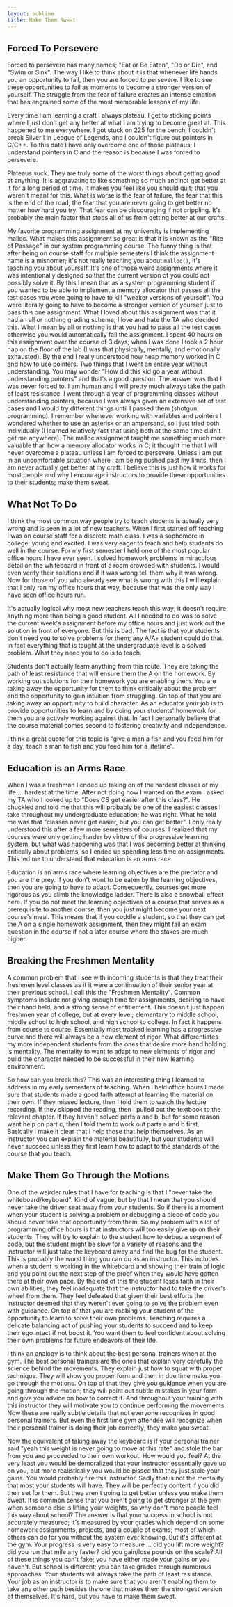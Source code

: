```yaml
---
layout: sublime
title: Make Them Sweat
---
```


## Forced To Persevere

Forced to persevere has many names; "Eat or Be Eaten", "Do or Die", and "Swim or Sink". The way I like to think about it is that whenever life hands you an opportunity to fail, then you are forced to persevere. I like to see these opportunities to fail as moments to become a stronger version of yourself. The struggle from the fear of failure creates an intense emotion that has engrained some of the most memorable lessons of my life.

Every time I am learning a craft I always plateau. I get to sticking points where I just don't get any better at what I am trying to become great at. This happened to me everywhere. I got stuck on 225 for the bench, I couldn't break Silver I in League of Legends, and I couldn't figure out pointers in C/C++. To this date I have only overcome one of those plateaus; I understand pointers in C and the reason is because I was forced to persevere.

Plateaus suck. They are truly some of the worst things about getting good at anything. It is aggravating to like something so much and not get better at it for a long period of time. It makes you feel like you should quit; that you weren't meant for this. What is worse is the fear of failure, the fear that this is the end of the road, the fear that you are never going to get better no matter how hard you try. That fear can be discouraging if not crippling. It's probably the main factor that stops all of us from getting better at our crafts.

My favorite programming assignment at my university is implementing malloc. What makes this assignment so great is that it is known as the "Rite of Passage" in our system programming course. The funny thing is that after being on course staff for multiple semesters I think the assignment name is a misnomer; it's not really teaching you about `malloc()`, it's teaching you about yourself. It's one of those weird assignments where it was intentionally designed so that the current version of you could not possibly solve it. By this I mean that as a system programming student if you wanted to be able to implement a memory allocator that passes all the test cases you were going to have to kill "weaker versions of yourself". You were literally going to have to become a stronger version of yourself just to pass this one assignment. What I loved about this assignment was that it had an all or nothing grading scheme; I love and hate the TA who decided this. What I mean by all or nothing is that you had to pass all the test cases otherwise you would automatically fail the assignment. I spent 40 hours on this assignment over the course of 3 days; when I was done I took a 2 hour nap on the floor of the lab (I was that physically, mentally, and emotionally exhausted). By the end I really understood how heap memory worked in C and how to use pointers. Two things that I went an entire year without understanding. You may wonder "How did this kid go a year without understanding pointers" and that's a good question. The answer was that I was never forced to. I am human and I will pretty much always take the path of least resistance. I went through a year of programming classes without understanding pointers, because I was always given an extensive set of test cases and I would try different things until I passed them (shotgun programming). I remember whenever working with variables and pointers I wondered whether to use an asterisk or an ampersand, so I just tried both individually (I learned relatively fast that using both at the same time didn't get me anywhere). The malloc assignment taught me something much more valuable than how a memory allocator works in C; it thought me that I will never overcome a plateau unless I am forced to persevere. Unless I am put in an uncomfortable situation where I am being pushed past my limits, then I am never actually get better at my craft. I believe this is just how it works for most people and why I encourage instructors to provide these opportunities to their students; make them sweat.

## What Not To Do

I think the most common way people try to teach students is actually very wrong and is seen in a lot of new teachers. When I first started off teaching I was on course staff for a discrete math class. I was a sophomore in college; young and excited. I was very eager to teach and help students do well in the course. For my first semester I held one of the most popular office hours I have ever seen. I solved homework problems in miraculous detail on the whiteboard in front of a room crowded with students. I would even verify their solutions and if it was wrong tell them why it was wrong. Now for those of you who already see what is wrong with this I will explain that I only ran my office hours that way, because that was the only way I have seen office hours run.

It's actually logical why most new teachers teach this way; it doesn't require anything more than being a good student. All I needed to do was to solve the current week's assignment before my office hours and just work out the solution in front of everyone. But this is bad. The fact is that your students don't need you to solve problems for them; any A/A+ student could do that. In fact everything that is taught at the undergraduate level is a solved problem. What they need you to do is to teach.

Students don't actually learn anything from this route. They are taking the path of least resistance that will ensure them the A on the homework. By working out solutions for their homework you are enabling them. You are taking away the opportunity for them to think critically about the problem and the opportunity to gain intuition from struggling. On top of that you are taking away an opportunity to build character. As an educator your job is to provide opportunities to learn and by doing your students' homework for them you are actively working against that. In fact I personally believe that the course material comes second to fostering creativity and independence.

I think a great quote for this topic is "give a man a fish and you feed him for a day; teach a man to fish and you feed him for a lifetime".

## Education is an Arms Race

When I was a freshman I ended up taking on of the hardest classes of my life ... hardest at the time. After not doing how I wanted on the exam I asked my TA who I looked up to "Does CS get easier after this class?". He chuckled and told me that this will probably be one of the easiest classes I take throughout my undergraduate education; he was right. What he told me was that "classes never get easier, but you can get better". I only really understood this after a few more semesters of courses. I realized that my courses were only getting harder by virtue of the progressive learning system, but what was happening was that I was becoming better at thinking critically about problems, so I ended up spending less time on assignments. This led me to understand that education is an arms race.

Education is an arms race where learning objectives are the predator and you are the prey. If you don't wont to be eaten by the learning objectives, then you are going to have to adapt. Consequently, courses get more rigorous as you climb the knowledge ladder. There is also a snowball effect here. If you do not meet the learning objectives of a course that serves as a prerequisite to another course, then you just might become your next course's meal. This means that if you coddle a student, so that they can get the A on a single homework assignment, then they might fail an exam question in the course if not a later course where the stakes are much higher.

## Breaking the Freshmen Mentality

A common problem that I see with incoming students is that they treat their freshmen level classes as if it were a continuation of their senior year at their previous school. I call this the "Freshmen Mentality". Common symptoms include not giving enough time for assignments, desiring to have their hand held, and a strong sense of entitlement. This doesn't just happen freshmen year of college, but at every level; elementary to middle school, middle school to high school, and high school to college. In fact it happens from course to course. Essentially most tracked learning has a progressive curve and there will always be a new element of rigor. What differentiates my more independent students from the ones that desire more hand holding is mentality. The mentality to want to adapt to new elements of rigor and build the character needed to be successful in their new learning environment.

So how can you break this? This was an interesting thing I learned to address in my early semesters of teaching. When I held office hours I made sure that students made a good faith attempt at learning the material on their own. If they missed lecture, then I told them to watch the lecture recording. If they skipped the reading, then I pulled out the textbook to the relevant chapter. If they haven't solved parts a and b, but for some reason want help on part c, then I told them to work out parts a and b first. Basically I make it clear that I help those that help themselves. As an instructor you can explain the material beautifully, but your students will never succeed unless they first learn how to adapt to the standards of the course that you teach.

## Make Them Go Through the Motions

One of the weirder rules that I have for teaching is that I "never take the whiteboard/keyboard". Kind of vague, but by that I mean that you should never take the driver seat away from your students. So if there is a moment when your student is solving a problem or debugging a piece of code you should never take that opportunity from them. So my problem with a lot of programming office hours is that instructors will too easily give up on their students. They will try to explain to the student how to debug a segment of code, but the student might be slow for a variety of reasons and the instructor will just take the keyboard away and find the bug for the student. This is probably the worst thing you can do as an instructor. This includes when a student is working in the whiteboard and showing their train of logic and you point out the next step of the proof when they would have gotten there at their own pace. By the end of this the student loses faith in their own abilities; they feel inadequate that the instructor had to take the driver's wheel from them. They feel defeated that given their best efforts the instructor deemed that they weren't ever going to solve the problem even with guidance. On top of that you are robbing your student of the opportunity to learn to solve their own problems. Teaching requires a delicate balancing act of pushing your students to succeed and to keep their ego intact if not boost it. You want them to feel confident about solving their own problems for future endeavors of their life.

I think an analogy is to think about the best personal trainers when at the gym. The best personal trainers are the ones that explain very carefully the science behind the movements. They explain just how to squat with proper technique. They will show you proper form and then in due time make you go through the motions. On top of that they give you guidance when you are going through the motion; they will point out subtle mistakes in your form and give you advice on how to correct it. And throughout your training with this instructor they will motivate you to continue performing the movements. Now these are really subtle details that not everyone recognizes in good personal trainers. But even the first time gym attendee will recognize when their personal trainer is doing their job correctly; they make you sweat.

Now the equivalent of taking away the keyboard is if your personal trainer said "yeah this weight is never going to move at this rate" and stole the bar from you and proceeded to their own workout. How would you feel? At the very least you would be demoralized that your instructor essentially gave up on you, but more realistically you would be pissed that they just stole your gains. You would probably fire this instructor. Sadly that is not the mentality that most your students will have. They will be perfectly content if you did their set for them. But they aren't going to get better unless you make them sweat. It is common sense that you aren't going to get stronger at the gym when someone else is lifting your weights, so why don't more people feel this way about school? The answer is that your success in school is not accurately measured; it's measured by your grades which depend on some homework assignments, projects, and a couple of exams; most of which others can do for you without the system ever knowing. But it's different at the gym. Your progress is very easy to measure ... did you lift more weight? did you run that mile any faster? did you gain/lose pounds on the scale? All of these things you can't fake; you have either made your gains or you haven't. But school is different; you can fake grades through numerous approaches. Your students will always take the path of least resistance. Your job as an instructor is to make sure that you aren't enabling them to take any other path besides the one that makes them the strongest version of themselves. It's hard, but you have to make them sweat.
